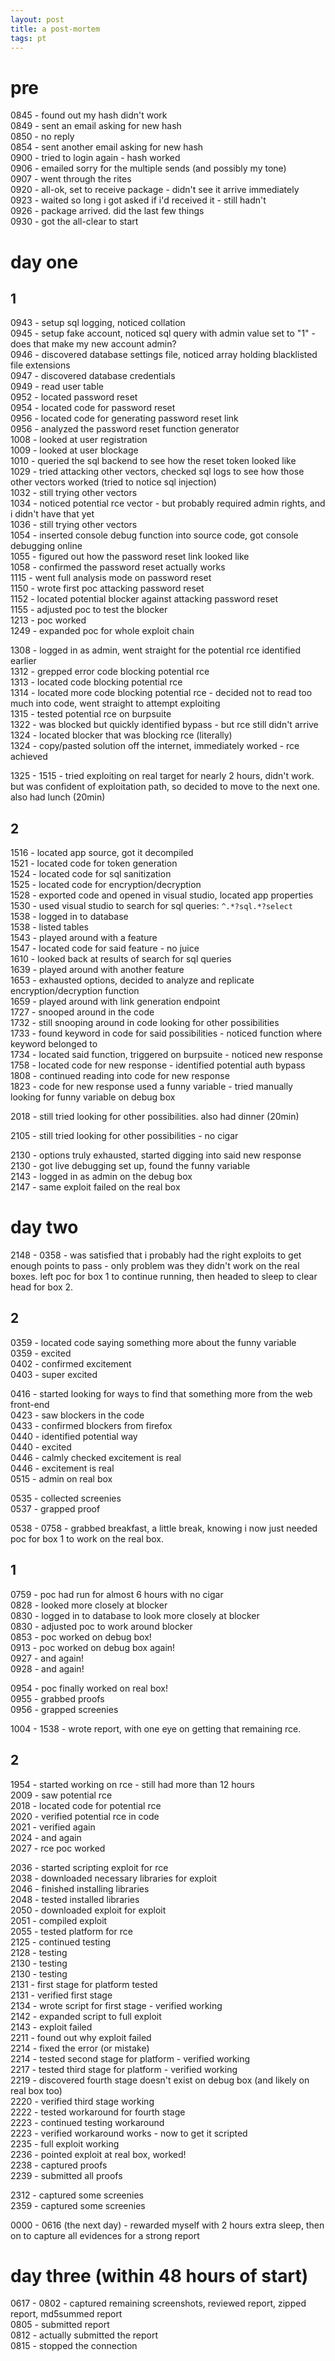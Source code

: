```yaml
---
layout: post
title: a post-mortem
tags: pt
---
```


# pre
0845 - found out my hash didn't work    
0849 - sent an email asking for new hash    
0850 - no reply    
0854 - sent another email asking for new hash    
0900 - tried to login again - hash worked    
0906 - emailed sorry for the multiple sends (and possibly my tone)    
0907 - went through the rites    
0920 - all-ok, set to receive package - didn't see it arrive immediately    
0923 - waited so long i got asked if i'd received it - still hadn't    
0926 - package arrived. did the last few things    
0930 - got the all-clear to start    

# day one
## 1
0943 - setup sql logging, noticed collation    
0945 - setup fake account, noticed sql query with admin value set to "1" - does that make my new account admin?    
0946 - discovered database settings file, noticed array holding blacklisted file extensions    
0947 - discovered database credentials    
0949 - read user table    
0952 - located password reset    
0954 - located code for password reset    
0956 - located code for generating password reset link    
0956 - analyzed the password reset function generator    
1008 - looked at user registration    
1009 - looked at user blockage    
1010 - queried the sql backend to see how the reset token looked like    
1029 - tried attacking other vectors, checked sql logs to see how those other vectors worked (tried to notice sql injection)    
1032 - still trying other vectors    
1034 - noticed potential rce vector - but probably required admin rights, and i didn't have that yet    
1036 - still trying other vectors   
1054 - inserted console debug function into source code, got console debugging online    
1055 - figured out how the password reset link looked like    
1058 - confirmed the password reset actually works    
1115 - went full analysis mode on password reset    
1150 - wrote first poc attacking password reset    
1152 - located potential blocker against attacking password reset    
1155 - adjusted poc to test the blocker    
1213 - poc worked    
1249 - expanded poc for whole exploit chain    
    
1308 - logged in as admin, went straight for the potential rce identified earlier    
1312 - grepped error code blocking potential rce    
1313 - located code blocking potential rce    
1314 - located more code blocking potential rce - decided not to read too much into code, went straight to attempt exploiting    
1315 - tested potential rce on burpsuite    
1322 - was blocked but quickly identified bypass - but rce still didn't arrive    
1324 - located blocker that was blocking rce (literally)    
1324 - copy/pasted solution off the internet, immediately worked - rce achieved    
    
1325 - 1515 - tried exploiting on real target for nearly 2 hours, didn't work. but was confident of exploitation path, so decided to move to the next one. also had lunch (20min)

## 2

1516 - located app source, got it decompiled    
1521 - located code for token generation    
1524 - located code for sql sanitization    
1525 - located code for encryption/decryption    
1528 - exported code and opened in visual studio, located app properties    
1530 - used visual studio to search for sql queries: `^.*?sql.*?select`    
1538 - logged in to database    
1538 - listed tables    
1543 - played around with a feature    
1547 - located code for said feature - no juice    
1610 - looked back at results of search for sql queries    
1639 - played around with another feature    
1653 - exhausted options, decided to analyze and replicate encryption/decryption function    
1659 - played around with link generation endpoint    
1727 - snooped around in the code    
1732 - still snooping around in code looking for other possibilities    
1733 - found keyword in code for said possibilities - noticed function where keyword belonged to    
1734 - located said function, triggered on burpsuite - noticed new response    
1758 - located code for new response - identified potential auth bypass    
1808 - continued reading into code for new response    
1823 - code for new response used a funny variable - tried manually looking for funny variable on debug box    
    
2018 - still tried looking for other possibilities. also had dinner (20min)    
    
2105 - still tried looking for other possibilities - no cigar    
    
2130 - options truly exhausted, started digging into said new response    
2130 - got live debugging set up, found the funny variable    
2143 - logged in as admin on the debug box    
2147 - same exploit failed on the real box    

# day two

2148 - 0358 - was satisfied that i probably had the right exploits to get enough points to pass - only problem was they didn't work on the real boxes. left poc for box 1 to continue running, then headed to sleep to clear head for box 2.    

## 2
0359 - located code saying something more about the funny variable    
0359 - excited    
0402 - confirmed excitement    
0403 - super excited    
    
0416 - started looking for ways to find that something more from the web front-end    
0423 - saw blockers in the code    
0433 - confirmed blockers from firefox    
0440 - identified potential way    
0440 - excited    
0446 - calmly checked excitement is real    
0446 - excitement is real    
0515 - admin on real box    
    
0535 - collected screenies    
0537 - grapped proof    
    
0538 - 0758 - grabbed breakfast, a little break, knowing i now just needed poc for box 1 to work on the real box.    

## 1
0759 - poc had run for almost 6 hours with no cigar    
0828 - looked more closely at blocker    
0830 - logged in to database to look more closely at blocker    
0830 - adjusted poc to work around blocker    
0853 - poc worked on debug box!    
0913 - poc worked on debug box again!    
0927 - and again!    
0928 - and again!    
    
0954 - poc finally worked on real box!    
0955 - grabbed proofs    
0956 - grapped screenies    
    
1004 - 1538 - wrote report, with one eye on getting that remaining rce.    

## 2
1954 - started working on rce - still had more than 12 hours    
2009 - saw potential rce    
2018 - located code for potential rce    
2020 - verified potential rce in code    
2021 - verified again    
2024 - and again    
2027 - rce poc worked    
    
2036 - started scripting exploit for rce    
2038 - downloaded necessary libraries for exploit    
2046 - finished installing libraries    
2048 - tested installed libraries    
2050 - downloaded exploit for exploit    
2051 - compiled exploit    
2055 - tested platform for rce    
2125 - continued testing    
2128 - testing    
2130 - testing    
2130 - testing    
2131 - first stage for platform tested    
2131 - verified first stage    
2134 - wrote script for first stage - verified working    
2142 - expanded script to full exploit    
2143 - exploit failed    
2211 - found out why exploit failed    
2214 - fixed the error (or mistake)    
2214 - tested second stage for platform - verified working    
2217 - tested third stage for platform - verified working    
2219 - discovered fourth stage doesn't exist on debug box (and likely on real box too)    
2220 - verified third stage working    
2222 - tested workaround for fourth stage    
2223 - continued testing workaround    
2223 - verified workaround works - now to get it scripted    
2235 - full exploit working    
2236 - pointed exploit at real box, worked!    
2238 - captured proofs    
2239 - submitted all proofs    
    
2312 - captured some screenies    
2359 - captured some screenies    
    
0000 - 0616 (the next day) - rewarded myself with 2 hours extra sleep, then on to capture all evidences for a strong report    

# day three (within 48 hours of start)

0617 - 0802 - captured remaining screenshots, reviewed report, zipped report, md5summed report    
0805 - submitted report    
0812 - actually submitted the report    
0815 - stopped the connection    
